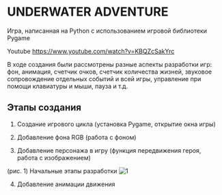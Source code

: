 # UNDERWATER ADVENTURE

Игра, написанная на Python с использованием игровой библиотеки Pygame

Youtube https://www.youtube.com/watch?v=KBQZcSakYrc

В ходе создания были рассмотрены разные аспекты разработки игр: фон, анимация, счетчик очков, счетчик количества жизней, звуковое сопровождение отдельных событий и всей игры, управление при 
помощи клавиатуры и мыши, пауза и т.д.

## Этапы создания

1. Создание игрового цикла (установка Pygame, открытие окна игры)

2. Добавление фона RGB (работа с фоном)

3. Добавление персонажа в игру (функция передвижения героя, работа с изображением)

(рис. 1) Начальные этапы разработки
![1](https://github.com/Irina-Smol/game/assets/112115002/ebe79706-b7fb-47bc-a3ba-82a58fb265ae)

4. Добавление анимации движения
